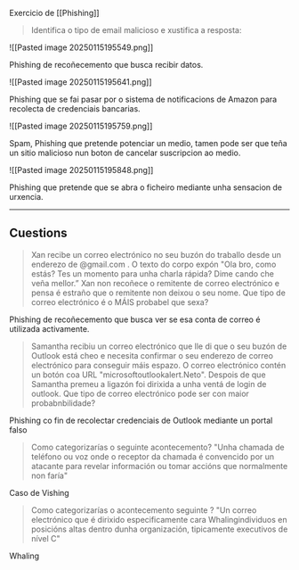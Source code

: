 Exercicio de [[Phishing]]

> Identifica o tipo de email malicioso e xustifica a resposta:

![[Pasted image 20250115195549.png]]

Phishing de recoñecemento que busca recibir datos.

![[Pasted image 20250115195641.png]]

Phishing que se fai pasar por o sistema de notificacions de Amazon para recolecta de credenciais bancarias.

![[Pasted image 20250115195759.png]]

Spam, Phishing que pretende potenciar un medio, tamen pode ser que teña un sitio malicioso nun boton de cancelar suscripcion ao medio.

![[Pasted image 20250115195848.png]]

Phishing que pretende que se abra o ficheiro mediante unha sensacion de urxencia.

---
## Cuestions

>Xan recibe un correo electrónico no seu buzón do traballo desde un enderezo de @gmail.com . O texto do corpo expón "Ola bro, como estás? Tes un momento para unha charla rápida? Dime cando che veña mellor.” Xan non recoñece o remitente de correo electrónico e pensa é estraño que o remitente non deixou o seu nome. Que tipo de correo electrónico é o MÁIS probabel que sexa?

Phishing de recoñecemento que busca ver se esa conta de correo é utilizada activamente.

>Samantha recibiu un correo electrónico que lle di que o seu buzón de Outlook está cheo e necesita confirmar o seu enderezo de correo electrónico para conseguir máis espazo. O correo electrónico contén un botón coa URL "microsoftoutlookalert.Neto". Despois de que Samantha premeu a ligazón foi dirixida a unha ventá de login de outlook. Que tipo de correo electrónico pode ser con maior probabnbilidade?

Phishing co fin de recolectar credenciais de Outlook mediante un portal falso

> Como categorizarías o seguinte acontecemento? "Unha chamada de teléfono ou voz onde o receptor da chamada é convencido por un atacante para revelar información ou tomar accións que normalmente non faría"

Caso de Vishing

>Como categorizarías o acontecemento seguinte ? "Un correo electrónico que é dirixido especificamente cara Whalingindividuos en posicións altas dentro dunha organización, tipicamente executivos de nível C"

Whaling